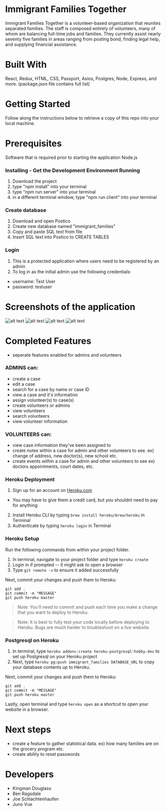 # Immigrant Families Together
Immigrant Families Together is a volunteer-based organization that reunites separated families. The staff is composed entirely of volunteers, many of whom are balancing full-time jobs and families. They currently assist nearly seventy five families in areas ranging from posting bond, finding legal help, and supplying financial assistance.

# Built With 
React, Redux, HTML, CSS, Passport, Axios, Postgres, Node, Express, and more. (package.json file contains full list)


# Getting Started 
Follow along the instructions below to retrieve a copy of this repo into your local machine. 

# Prerequisites
Software that is required prior to starting the application
Node.js

### Installing - Get the Development Environment Running 
1. Download the project
2. type "npm install" into your terminal
3. type "npm run server" into your terminal
4. in a different terminal window, type "npm run client" into your terminal

### Create database 
1. Download and open Postico
2. Create new database named "immigrant_families"
3. Copy and paste SQL text from file
4. Insert SQL text into Postico to CREATE TABLES

### Login

1. This is a protected application where users need to be registered by an admin
2. To log in as the initial admin use the following credentials: 
- username: Test User
- password: testuser

# Screenshots of the application 
![alt text](./images/admin_landing.jpg "Administrative Landing Page")
![alt text](./images/volunteer_landing.jpg "Volunteer Landing Page")
![alt text](./images/volunteer_bio.jpg "Volunteer Bio Page")
![alt text](./images/volunteer_events.jpg "Volunteer Events Page")

# Completed Features 
* seperate features enabled for admins and volunteers 

### ADMINS can:
- create a case 
- edit a case 
- search for a case by name or case ID
- view a case and it's information 
- assign volunteer(s) to case(s)
- create volunteers or admins 
- view volunteers 
- search volunteers 
- view volunteer information 

### VOLUNTEERS can: 
- view case information they've been assigned to 
- create notes within a case for admin and other volunteers to see. 
ex) change of address, new doctor(s), new school etc. 
- create events within a case for admin and other volunteers to see
ex) doctors appointments, court dates, etc. 

### Heroku Deployment

1. Sign up for an account on [Heroku.com](https://www.heroku.com/)
- You may have to give them a credit card, but you shouldnt need to pay for anything
2. Install Heroku CLI by typing `brew install heroku/brew/heroku` in Terminal
3. Authenticate by typing `heroku login` in Terminal

### Heroku Setup

Run the following commands from within your project folder.

1. In terminal, navigate to your project folder and type `heroku create`
2. Login in if prompted -- it might ask to open a browser
3. Type `git remote -v` to ensure it added successfully

Next, commit your changes and push them to Heroku:

```
git add .
git commit -m "MESSAGE"
git push heroku master
```

   > Note: You'll need to commit and push each time you make a change that you want to deploy to Heroku.

   > Note: It is best to fully test your code locally before deploying to Heroku. Bugs are much harder to troubleshoot on a live website.

### Postgresql on Heroku

1. In terminal, type `heroku addons:create heroku-postgresql:hobby-dev` to set up Postgresql on your Heroku project
2. Next, type `heroku pg:push immigrant_families DATABASE_URL` to copy your database contents up to Heroku. 

Next, commit your changes and push them to Heroku:

```
git add .
git commit -m "MESSAGE"
git push heroku master
```


Lastly, open terminal and type `heroku open` as a shortcut to open your website in a browser.


# Next steps 
- create a feature to gather statistical data. 
ex) how many families are on the grocery program etc. 
- create ability to reset passwords


# Developers 
- Kingman Douglass 
- Ben Ragsdale 
- Joe Schlachtenhaufen
- Juno Vue 

